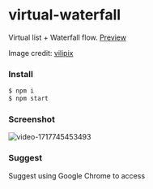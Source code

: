 # virtual-waterfall
Virtual list + Waterfall flow. [Preview](https://sansui-d.github.io/virtual-waterfall/) 

Image credit: [vilipix](https://www.vilipix.com/) 

### Install
```sh
$ npm i 
$ npm start
```
### Screenshot
![video-1717745453493](https://github.com/sansui-d/virtual-waterfall/assets/71920152/21706684-529c-46cf-a772-905610dd65bf)
### Suggest
Suggest using Google Chrome to access
